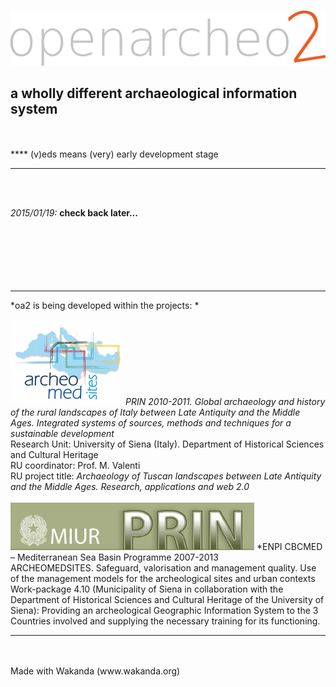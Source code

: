 ![##openarcheo2](oa2main/web/images/oa2_hlogo_1024.gif)
## a wholly different archaeological information system
<br>
<br>
****
	 (v)eds means (very) early development stage

****
<br>
<br>

*2015/01/19:* **check back later…**
<br>
<br>
<br>
<br>
<br>
<br>
<br>
****
*oa2 is being developed within the projects: *<br><br>
![##openarcheo2](oa2main/web/images/archeomedsites_logo.png)
*PRIN 2010-2011. Global archaeology and history of the rural landscapes of Italy between Late Antiquity and the Middle Ages. Integrated systems of sources, methods and techniques for a sustainable development*<br>
Research Unit: University of Siena (Italy). Department of Historical Sciences and Cultural Heritage<br>
RU coordinator: Prof. M. Valenti<br>
RU project title: *Archaeology of Tuscan landscapes between Late Antiquity and the Middle Ages. Research, applications and web 2.0*<br>
<br>
![##openarcheo2](oa2main/web/images/prin_miur_logo.gif)
*ENPI CBCMED – Mediterranean Sea Basin Programme 2007-2013<br>
ARCHEOMEDSITES. Safeguard, valorisation and management quality. Use of the management models for the archeological sites and urban contexts<br>
Work-package 4.10 (Municipality of Siena in collaboration with the Department of Historical Sciences and Cultural Heritage of the University of Siena): Providing an archeological Geographic Information System to the 3 Countries involved and supplying the necessary training for its functioning.<br>

****
<br>
<br>
Made with Wakanda (www.wakanda.org)
